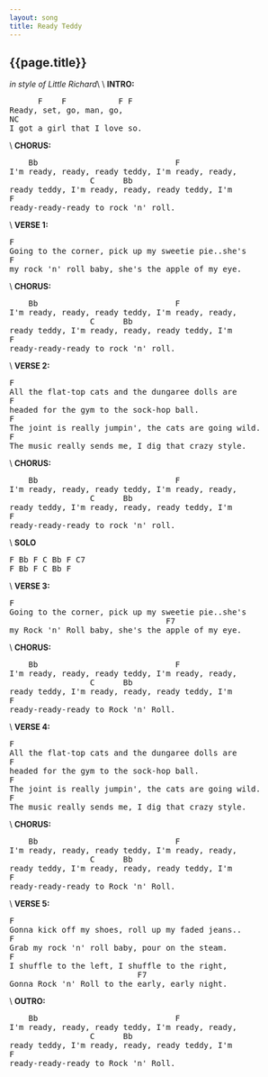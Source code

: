 ```yaml
---
layout: song
title: Ready Teddy
---
```


## {{page.title}}
*in style of Little Richard*\\
\\
**INTRO:**
<pre>
      F    F           F F
Ready, set, go, man, go,  
NC
I got a girl that I love so.
</pre>
\\
**CHORUS:**
<pre>
    Bb                             F
I'm ready, ready, ready teddy, I'm ready, ready,
                 C      Bb 
ready teddy, I'm ready, ready, ready teddy, I'm
F
ready-ready-ready to rock 'n' roll.
</pre>
\\
**VERSE 1:**
<pre>
F
Going to the corner, pick up my sweetie pie..she's 
F
my rock 'n' roll baby, she's the apple of my eye.
</pre>
\\
**CHORUS:**
<pre>
    Bb                             F
I'm ready, ready, ready teddy, I'm ready, ready, 
                 C      Bb
ready teddy, I'm ready, ready, ready teddy, I'm
F
ready-ready-ready to rock 'n' roll.
</pre>
\\
**VERSE 2:**
<pre>
F
All the flat-top cats and the dungaree dolls are
F
headed for the gym to the sock-hop ball.
F
The joint is really jumpin', the cats are going wild.
F
The music really sends me, I dig that crazy style.
</pre>
\\
**CHORUS:**
<pre>
    Bb                             F
I'm ready, ready, ready teddy, I'm ready, ready,
                 C      Bb
ready teddy, I'm ready, ready, ready teddy, I'm
F
ready-ready-ready to rock 'n' roll.
</pre>
\\
**SOLO**
<pre>
F Bb F C Bb F C7
F Bb F C Bb F
</pre>
\\
**VERSE 3:**
<pre>
F
Going to the corner, pick up my sweetie pie..she's 
                                 F7
my Rock 'n' Roll baby, she's the apple of my eye.
</pre>
\\
**CHORUS:**
<pre>
    Bb                             F
I'm ready, ready, ready teddy, I'm ready, ready,
                 C      Bb
ready teddy, I'm ready, ready, ready teddy, I'm
F
ready-ready-ready to Rock 'n' Roll.
</pre>
\\
**VERSE 4:**
<pre>
F
All the flat-top cats and the dungaree dolls are 
F
headed for the gym to the sock-hop ball.
F
The joint is really jumpin', the cats are going wild.
F
The music really sends me, I dig that crazy style.
</pre>
\\
**CHORUS:**
<pre>
    Bb                             F
I'm ready, ready, ready teddy, I'm ready, ready, 
                 C      Bb
ready teddy, I'm ready, ready, ready teddy, I'm 
F
ready-ready-ready to Rock 'n' Roll.
</pre>
\\
**VERSE 5:**
<pre>
F
Gonna kick off my shoes, roll up my faded jeans..
F
Grab my rock 'n' roll baby, pour on the steam.
F
I shuffle to the left, I shuffle to the right,
                           F7
Gonna Rock 'n' Roll to the early, early night.
</pre>
\\
**OUTRO:**
<pre>
    Bb                             F
I'm ready, ready, ready teddy, I'm ready, ready, 
                 C      Bb
ready teddy, I'm ready, ready, ready teddy, I'm
F
ready-ready-ready to Rock 'n' Roll.
</pre>
